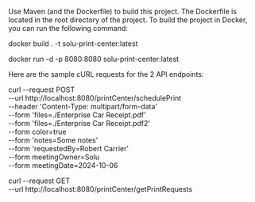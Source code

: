 Use Maven (and the Dockerfile) to build this project. The Dockerfile is located in the root directory of the project. To build the project in Docker, you can run the following command:

docker build . -t solu-print-center:latest

docker run -d -p 8080:8080 solu-print-center:latest

Here are the sample cURL requests for the 2 API endpoints:

curl --request POST \
--url http://localhost:8080/printCenter/schedulePrint \
--header 'Content-Type: multipart/form-data' \
--form 'files=./Enterprise Car Receipt.pdf' \
--form 'files=./Enterprise Car Receipt.pdf2' \
--form color=true \
--form 'notes=Some notes' \
--form 'requestedBy=Robert Carrier' \
--form meetingOwner=Solu \
--form meetingDate=2024-10-06

curl --request GET \
--url http://localhost:8080/printCenter/getPrintRequests

